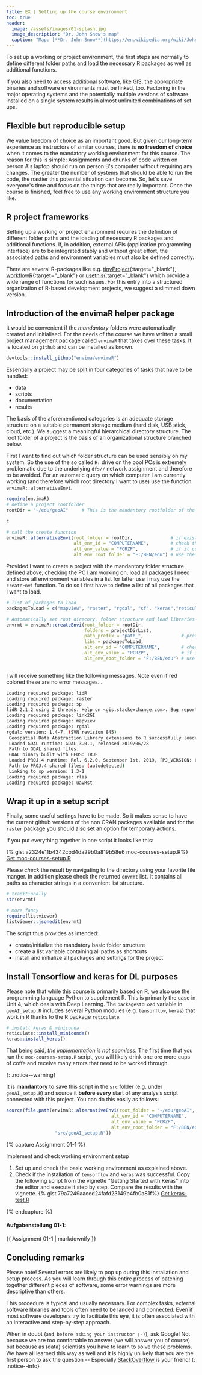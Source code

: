 ```yaml
--- 
title: EX | Setting up the course environment 
toc: true
header:
  image: /assets/images/01-splash.jpg
  image_description: "Dr. John Snow's map"
  caption: "Map: [**Dr. John Snow**](https://en.wikipedia.org/wiki/John_Snow) [Wellcome Library via wikimedia](https://w.wiki/QtV)"
---
```


To set up a working or project environment, the first steps are normally to define different folder paths and load the necessary R packages as well as additional functions. 
<!--more-->
If you also need to access additional software, like GIS, the appropriate binaries and software environments must be linked, too. Factoring in the major operating systems and the potentially multiple versions of software installed on a single system results in almost unlimited combinations of set ups.

## Flexible but reproducible setup

We value freedom of choice as an important good. But given our long-term experience as instructors of similar courses, there is **no freedom of choice** when it comes to the mandatory working environment for this course. The reason for this is simple: Assignments and chunks of code written on person A's laptop should run on person B's computer without requiring any changes. The greater the number of systems that should be able to run the code, the nastier this potential situation can become. So, let's save everyone's time and focus on the things that are really important. Once the course is finished, feel free to use any working environment structure you like.

## R project frameworks
Setting up a working or project environment requires the definition of different folder paths and the loading of necessary R packages and additional functions. If, in addition, external APIs (application programming interface) are to be integrated stably and without great effort, the associated paths and environment variables must also be defined correctly. 

There are several R-packages like e.g. [tinyProject](https://github.com/FrancoisGuillem/tinyProject){:target="_blank"},  [workflowR](https://jdblischak.github.io/workflowr/){:target="_blank"} or [usethis](https://usethis.r-lib.org/){:target="_blank"}  which provide a wide range of functions for such issues. For this entry into a structured organization of R-based development projects, we suggest a slimmed down version. 

## Introduction of the envimaR helper package 
It would be convenient if the *mandantory* folders were automatically created and initialised. For the needs of the course we have written a small project management package called `envimaR` that takes over these tasks. It is located on `github` and can be installed as known.

```r
devtools::install_github("envima/envimaR")
```

Essentially a project may be split in four categories of tasks that have to be handled:

- data 
- scripts
- documentation
- results


The basis of the aforementioned categories is an adequate storage structure on a suitable permanent storage medium (hard disk, USB stick, cloud, etc.). We suggest a meaningful hierarchical directory structure. The root folder of a project is the basis of an organizational structure branched below.



First I want to find out which folder structure can be used sensibly on my system. So the use of the so called `H:` drive on the pool PCs is extremely problematic due to the underlying `dfs//` network assignment and therefore to be avoided. For an automatic query on which computer I am currently working (and therefore which root directory I want to use) use the function `envimaR::alternativeEnvi`. 

```r
require(envimaR)
# define a project rootfolder
rootDir = "~/edu/geoAI"     # This is the mandantory rootfolder of the whole project 

c
              
# call the create function
envimaR::alternativeEnvi(root_folder = rootDir,              # if exist this is the root dir 
                         alt_env_id = "COMPUTERNAME",        # check the environment varialbe "COMPUTERNAME"
                         alt_env_value = "PCRZP",            # if it contains the string "PCRZP" (e.g. PUM-Pool-PC)
                         alt_env_root_folder = "F:/BEN/edu") # use the alternative rootfolder
```


Provided I want to create a project with the mandantory folder structure defined above, checking the PC I am working on, load all packages I need  and store all environment variables in a list for latter use  I may use the `createEnvi` function. To do so I first have to define a list of all packages that I want to load. 

```r
# list of packages to load
packagesToLoad = c("mapview", "raster", "rgdal", "sf", "keras","reticulate")

# Automatically set root direcory, folder structure and load libraries
envrmt = envimaR::createEnvi(root_folder = rootDir,
                             folders = projectDirList,
                             path_prefix = "path_",              # prefix to all path variables that are created 
                             libs = packagesToLoad,                        # list of R-packages that should be loaded
                             alt_env_id = "COMPUTERNAME",        # check the environment varialbe "COMPUTERNAME"
                             alt_env_value = "PCRZP",            # if it contains the string "PCRZP" (e.g. local PC-Pools)
                             alt_env_root_folder = "F:/BEN/edu") # use the alternative rootfolder
                         

```

I will receive something like the following messages. Note even if red colored these are no error messages...


```bash
Loading required package: lidR
Loading required package: raster
Loading required package: sp
lidR 2.1.2 using 2 threads. Help on <gis.stackexchange.com>. Bug report on <github.com/Jean-Romain/lidR>.
Loading required package: link2GI
Loading required package: mapview
Loading required package: rgdal
rgdal: version: 1.4-7, (SVN revision 845)
 Geospatial Data Abstraction Library extensions to R successfully loaded
 Loaded GDAL runtime: GDAL 3.0.1, released 2019/06/28
 Path to GDAL shared files: 
 GDAL binary built with GEOS: TRUE 
 Loaded PROJ.4 runtime: Rel. 6.2.0, September 1st, 2019, [PJ_VERSION: 620]
 Path to PROJ.4 shared files: (autodetected)
 Linking to sp version: 1.3-1 
Loading required package: rlas
Loading required package: uavRst
```

## Wrap it up in a setup script

Finally, some useful settings have to be made. So it makes sense to have the current github versions of the non CRAN packages available and for the `raster` package you should also set an option for temporary actions.

If you put everything together in one script it looks like this:

{% gist a2324e11b4342cbd4da29b0a819b58e6 moc-courses-setup.R%}
[Get moc-courses-setup.R](https://gist.github.com/envimar/a2324e11b4342cbd4da29b0a819b58e6/archive/4e57418e6c645ce09766f7aa6fe2cabb5c431349.zip)

Please *check* the result by navigating to the directory using your favorite file manger. In addition please check the returned `envrmt` list. It contains all paths as character strings in a convenient  list structure.

```r
# traditionally
str(envrmt)

# more fancy
require(listviewer)
listviewer::jsonedit(envrmt)  
```
The script thus provides as intended:

- create/initialize the mandatory basic folder structure 
- create a list variable containing all paths as shortcuts  
- install and initialize all packages and settings for the project

## Install Tensorflow and keras for DL purposes

Please note that while this course is primarily based on R, we also use the programming language Python to supplement R. This is primarily the case in Unit 4, which deals with Deep Learning. The `packagestoLoad` variable in `geoAI_setup.R` includes several Python modules (e.g. `tensorflow`, `keras`) that work in R thanks to the R package `reticulate`.

```r
# install keras & miniconda
reticulate::install_miniconda()
keras::install_keras()
```

That being said, *the implementation is not seamless.* The first time that you run the `moc-courses-setup.R` script, you will likely drink one ore more cups of coffe and receive many errors that need to be worked through. 


{: .notice--warning}

It is **mandantory** to save this script in the `src` folder (e.g. under `geoAI_setup.R`) and source it **before every** start of any analysis script connected with this project. You can do this easily as follows:

```r
source(file.path(envimaR::alternativeEnvi(root_folder = "~/edu/geoAI",
                                       alt_env_id = "COMPUTERNAME",
                                       alt_env_value = "PCRZP",
                                       alt_env_root_folder = "F:/BEN/edu"),
                  "src/geoAI_setup.R"))
```



{% capture Assignment 01-1 %}

Implement and check working environment setup

1. Set up and check the basic working environment as explained above.
1. Check if the installation of `tensorflow` and `keras` was successful. Copy the following script from the vignette "Getting Started with Keras" into the editor and execute it step by step. Compare the results with the vignette. 
{% gist 79a7249aaced24fafd23149b4fb0a81f%}
[Get keras-test.R](https://gist.github.com/envimar/79a7249aaced24fafd23149b4fb0a81f/archive/5fde2a75343ee741c45b29a2ca997f61ec0861e9.zip)

{% endcapture %}

<div class="notice--success">
  <h4 class="no_toc">Aufgabenstellung 01-1:</h4>
  {{ Assignment 01-1 | markdownify }}
</div> 


## Concluding remarks 

Please note!
Several errors are likely to pop up during this installation and setup process. As you will learn through this entire process of patching together different pieces of software, some error warnings are more descriptive than others. 

This procedure is typical and usually necessary. For complex tasks, external software libraries and tools often need to be landed and connected. Even if most software developers try to facilitate this eye, it is often associated with an interactive and step-by-step approach.


When in doubt (`and before asking your instructor ;-)`), ask Google! Not because we are too comfortable to answer (we will answer you of course) but because as (data) scientists you have to learn to solve these problems. We have all learned this way as well and it is highly unlikely that you are the first person to ask the question -- Especially [StackOverflow](https://stackoverflow.com/questions/tagged/r) is your friend!
{: .notice--info}


